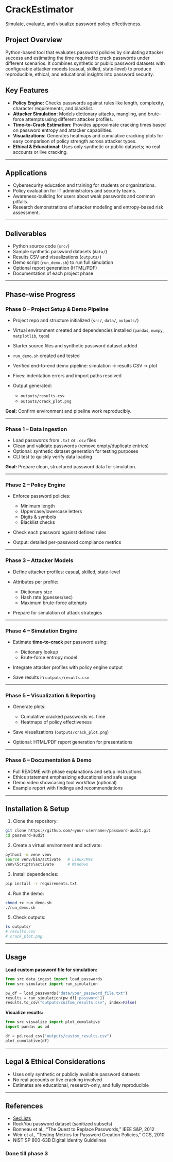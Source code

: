 # CrackEstimator
Simulate, evaluate, and visualize password policy effectiveness.

## **Project Overview**

Python-based tool that evaluates password policies by simulating attacker success and estimating the time required to crack passwords under different scenarios. It combines synthetic or public password datasets with configurable attacker models (casual, skilled, state-level) to produce reproducible, ethical, and educational insights into password security.

## **Key Features**

* **Policy Engine:** Checks passwords against rules like length, complexity, character requirements, and blacklist.
* **Attacker Simulation:** Models dictionary attacks, mangling, and brute-force attempts using different attacker profiles.
* **Time-to-Crack Estimation:** Provides approximate cracking times based on password entropy and attacker capabilities.
* **Visualizations:** Generates heatmaps and cumulative cracking plots for easy comparison of policy strength across attacker types.
* **Ethical & Educational:** Uses only synthetic or public datasets; no real accounts or live cracking.

---

## **Applications**

* Cybersecurity education and training for students or organizations.
* Policy evaluation for IT administrators and security teams.
* Awareness-building for users about weak passwords and common pitfalls.
* Research demonstrations of attacker modeling and entropy-based risk assessment.

---

## **Deliverables**

* Python source code (`src/`)
* Sample synthetic password datasets (`data/`)
* Results CSV and visualizations (`outputs/`)
* Demo script (`run_demo.sh`) to run full simulation
* Optional report generation (HTML/PDF)
* Documentation of each project phase

---

## **Phase-wise Progress**

### **Phase 0 – Project Setup & Demo Pipeline**

* Project repo and structure initialized (`src/`, `data/`, `outputs/`)
* Virtual environment created and dependencies installed (`pandas`, `numpy`, `matplotlib`, `tqdm`)
* Starter source files and synthetic password dataset added
* `run_demo.sh` created and tested
* Verified end-to-end demo pipeline: simulation → results CSV → plot
* Fixes: indentation errors and import paths resolved
* Output generated:

  * `outputs/results.csv`
  * `outputs/crack_plot.png`

**Goal:** Confirm environment and pipeline work reproducibly.

---

### **Phase 1 – Data Ingestion**

* Load passwords from `.txt` or `.csv` files
* Clean and validate passwords (remove empty/duplicate entries)
* Optional: synthetic dataset generation for testing purposes
* CLI test to quickly verify data loading

**Goal:** Prepare clean, structured password data for simulation.

---

### **Phase 2 – Policy Engine**

* Enforce password policies:

  * Minimum length
  * Uppercase/lowercase letters
  * Digits & symbols
  * Blacklist checks
* Check each password against defined rules
* Output: detailed per-password compliance metrics

---

### **Phase 3 – Attacker Models**

* Define attacker profiles: casual, skilled, state-level
* Attributes per profile:

  * Dictionary size
  * Hash rate (guesses/sec)
  * Maximum brute-force attempts
* Prepare for simulation of attack strategies

---

### **Phase 4 – Simulation Engine**

* Estimate **time-to-crack** per password using:

  * Dictionary lookup
  * Brute-force entropy model
* Integrate attacker profiles with policy engine output
* Save results in `outputs/results.csv`

---

### **Phase 5 – Visualization & Reporting**

* Generate plots:

  * Cumulative cracked passwords vs. time
  * Heatmaps of policy effectiveness
* Save visualizations (`outputs/crack_plot.png`)
* Optional: HTML/PDF report generation for presentations

---

### **Phase 6 – Documentation & Demo**

* Full README with phase explanations and setup instructions
* Ethics statement emphasizing educational and safe usage
* Demo video showcasing tool workflow (optional)
* Example report with findings and recommendations

---

## **Installation & Setup**

1. Clone the repository:

```bash
git clone https://github.com/<your-username>/password-audit.git
cd password-audit
```

2. Create a virtual environment and activate:

```bash
python3 -m venv venv
source venv/bin/activate   # Linux/Mac
venv\Scripts\activate      # Windows
```

3. Install dependencies:

```bash
pip install -r requirements.txt
```

4. Run the demo:

```bash
chmod +x run_demo.sh
./run_demo.sh
```

5. Check outputs:

```bash
ls outputs/
# results.csv
# crack_plot.png
```

---

## **Usage**

**Load custom password file for simulation:**

```python
from src.data_ingest import load_passwords
from src.simulator import run_simulation

pw_df = load_passwords("data/your_password_file.txt")
results = run_simulation(pw_df['password'])
results.to_csv("outputs/custom_results.csv", index=False)
```

**Visualize results:**

```python
from src.visualize import plot_cumulative
import pandas as pd

df = pd.read_csv("outputs/custom_results.csv")
plot_cumulative(df)
```

---

## **Legal & Ethical Considerations**

* Uses only synthetic or publicly available password datasets
* No real accounts or live cracking involved
* Estimates are educational, research-only, and fully reproducible

---

## **References**

* [SecLists](https://github.com/danielmiessler/SecLists)
* RockYou password dataset (sanitized subsets)
* Bonneau et al., “The Quest to Replace Passwords,” IEEE S&P, 2012
* Weir et al., “Testing Metrics for Password Creation Policies,” CCS, 2010
* NIST SP 800-63B Digital Identity Guidelines


### Done till phase 3
